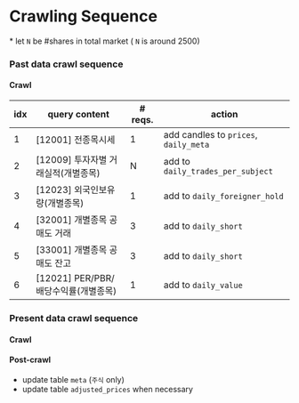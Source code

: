 # Crawling Sequence

\* let `N` be #shares in total market ( `N` is around 2500)

### Past data crawl sequence

#### Crawl

idx | query content | # reqs. | action
----|---------------|---------|-------
1 | [12001] 전종목시세 | 1 | add candles to `prices`, `daily_meta`
2 | [12009] 투자자별 거래실적(개별종목) | N | add to `daily_trades_per_subject`
3 | [12023] 외국인보유량(개별종목) | 1 | add to `daily_foreigner_hold`
4 | [32001] 개별종목 공매도 거래 | 3 | add to `daily_short`
5 | [33001] 개별종목 공매도 잔고 | 3 | add to `daily_short`
6 | [12021] PER/PBR/배당수익률(개별종목) | 1 | add to `daily_value`


### Present data crawl sequence


#### Crawl

#### Post-crawl

- update table `meta` (`주식` only)
- update table `adjusted_prices` when necessary
